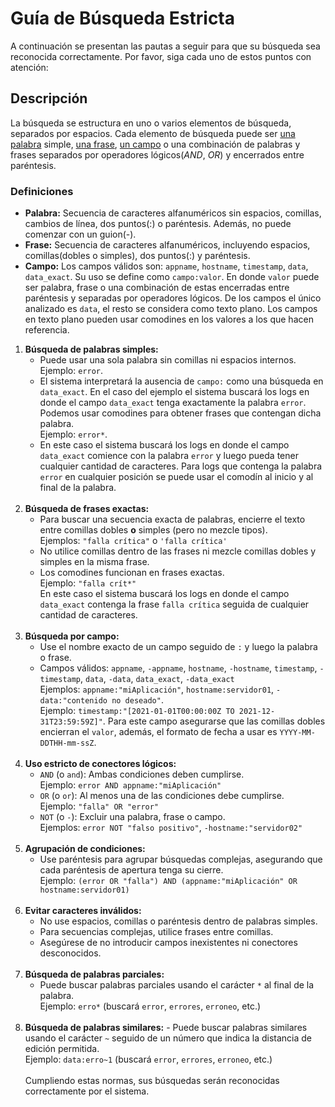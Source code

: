 
# Guía de Búsqueda Estricta

A continuación se presentan las pautas a seguir para que su búsqueda sea reconocida correctamente. Por favor, siga cada uno de estos puntos con atención:

## Descripción
La búsqueda se estructura en uno o varios elementos de búsqueda, separados por espacios.
Cada elemento de búsqueda puede ser <u>una palabra</u> simple, <u>una frase</u>, <u>un campo</u> o 
una combinación de palabras y frases separados por operadores lógicos(*AND*, *OR*) y encerrados entre paréntesis.

### Definiciones
- **Palabra:** Secuencia de caracteres alfanuméricos sin espacios, comillas, cambios de línea, dos puntos(:) o paréntesis. 
Además, no puede comenzar con un guion(-).
- **Frase:** Secuencia de caracteres alfanuméricos, incluyendo espacios, comillas(dobles o simples), dos puntos(:) y paréntesis.
- **Campo:** Los campos válidos son: `appname`, `hostname`, `timestamp`, `data`, `data_exact`. Su uso se define como `campo:valor`.
En donde `valor` puede ser palabra, frase o una combinación de estas encerradas entre paréntesis y separadas por operadores lógicos.
De los campos el único analizado es `data`, el resto se considera como texto plano. Los campos en texto plano pueden usar comodines 
en los valores a los que hacen referencia.

1. **Búsqueda de palabras simples:**  
   - Puede usar una sola palabra sin comillas ni espacios internos.  
     Ejemplo: `error`.<br>
   - El sistema interpretará la ausencia de `campo:` como una búsqueda en `data_exact`. En el caso del ejemplo 
     el sistema buscará los logs en donde el campo `data_exact` tenga exactamente la palabra `error`. Podemos usar comodines 
     para obtener frases que contengan dicha palabra.<br>
     Ejemplo: `error*`.<br>
   - En este caso el sistema buscará los logs en donde el campo `data_exact` comience con la palabra `error` y 
     luego pueda tener cualquier cantidad de caracteres. Para logs que contenga la palabra `error` en cualquier posición
     se puede usar el comodín al inicio y al final de la palabra.
<br><br>
2. **Búsqueda de frases exactas:**  
   - Para buscar una secuencia exacta de palabras, encierre el texto entre comillas dobles **o** simples (pero no mezcle tipos).  
     Ejemplos: `"falla crítica"` o `'falla crítica'`  
   - No utilice comillas dentro de las frases ni mezcle comillas dobles y simples en la misma frase.
   - Los comodines funcionan en frases exactas.  
	 Ejemplo: `"falla crít*"`  
	 En este caso el sistema buscará los logs en donde el campo `data_exact` contenga la frase `falla crítica` seguida de cualquier cantidad de caracteres.
<br><br>
3. **Búsqueda por campo:**  
   - Use el nombre exacto de un campo seguido de `:` y luego la palabra o frase.  
   - Campos válidos: `appname`, `-appname`, `hostname`, `-hostname`, `timestamp`, `-timestamp`, `data`, `-data`, `data_exact`, `-data_exact`  
     Ejemplos: `appname:"miAplicación"`, `hostname:servidor01`, `-data:"contenido no deseado"`.<br>
     Ejemplo: `timestamp:"[2021-01-01T00:00:00Z TO 2021-12-31T23:59:59Z]"`. Para este campo asegurarse que las comillas dobles encierran el `valor`,
     además, el formato de fecha a usar es `YYYY-MM-DDTHH-mm-ssZ`.
<br><br>
4. **Uso estricto de conectores lógicos:**  
   - `AND` (o `and`): Ambas condiciones deben cumplirse.  
     Ejemplo: `error AND appname:"miAplicación"`  
   - `OR` (o `or`): Al menos una de las condiciones debe cumplirse.  
     Ejemplo: `"falla" OR "error"`  
   - `NOT` (o `-`): Excluir una palabra, frase o campo.  
     Ejemplos: `error NOT "falso positivo"`, `-hostname:"servidor02"`
<br><br>
5. **Agrupación de condiciones:**  
   - Use paréntesis para agrupar búsquedas complejas, asegurando que cada paréntesis de apertura tenga su cierre.  
     Ejemplo: `(error OR "falla") AND (appname:"miAplicación" OR hostname:servidor01)`
<br><br>
6. **Evitar caracteres inválidos:**  
   - No use espacios, comillas o paréntesis dentro de palabras simples.  
   - Para secuencias complejas, utilice frases entre comillas.  
   - Asegúrese de no introducir campos inexistentes ni conectores desconocidos.
<br><br>
7. **Búsqueda de palabras parciales:**
   - Puede buscar palabras parciales usando el carácter `*` al final de la palabra.  
        Ejemplo: `erro*` (buscará `error`, `errores`, `erroneo`, etc.)
<br><br>
8. **Búsqueda de palabras similares:**
	   - Puede buscar palabras similares usando el carácter `~` seguido de un número que indica la distancia de edición permitida.  
	 Ejemplo: `data:erro~1` (buscará `error`, `errores`, `erroneo`, etc.)
<br><br>
Cumpliendo estas normas, sus búsquedas serán reconocidas correctamente por el sistema.
